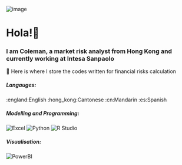 ![image](https://github.com/Colexd0124/Colexd0124/assets/74039382/86027d0a-4f10-42e4-8011-e76056ded045)

<h1 align="left">Hola!👋</h1>
<h3 align="left">I am Coleman, a market risk analyst from Hong Kong and currently working at Intesa Sanpaolo</h3>
🔭 Here is where I store the codes written for financial risks calculation
<br/>
<h5 align="left">Langauges:</h5>
:england:English  :hong_kong:Cantonese  :cn:Mandarin  :es:Spanish

<h5 align="left">Modelling and Programming:</h5>

![Excel](https://img.shields.io/badge/Excel-microsoft?logo=Microsoft%20Excel&color=%23217346)
![Python](https://img.shields.io/badge/Python-3?logo=Python&labelColor=white&color=%233776AB)
![R Studio](https://img.shields.io/badge/R-Studio?logo=R&color=lightblue)

<h5 align="left">Visualisation:</h5>

![PowerBI](https://img.shields.io/badge/PowerBI-microsoft?logo=PowerBI&color=white)

<br/>

